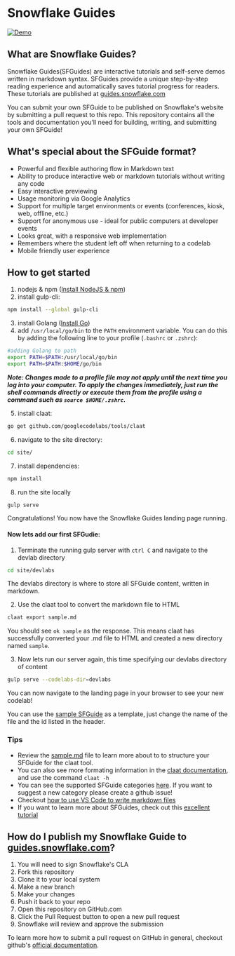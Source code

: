 # Snowflake Guides

[![Demo](https://storage.googleapis.com/claat/demo.png)](https://storage.googleapis.com/claat/demo.mp4)

## What are Snowflake Guides?
Snowflake Guides(SFGuides) are interactive tutorials and self-serve demos written in markdown syntax. SFGuides provide a unique step-by-step reading experience and automatically saves tutorial progress for readers. These tutorials are published at [guides.snowflake.com](guides.snowflake.com)

You can submit your own SFGuide to be published on Snowflake's website by submitting a pull request to this repo. This repository contains all the tools and documentation you’ll need for building, writing, and submitting your own SFGuide!


## What's special about the SFGuide format?

* Powerful and flexible authoring flow in Markdown text
* Ability to produce interactive web or markdown tutorials without writing any code
* Easy interactive previewing
* Usage monitoring via Google Analytics
* Support for multiple target environments or events (conferences, kiosk, web, offline, etc.)
* Support for anonymous use - ideal for public computers at developer events
* Looks great, with a responsive web implementation
* Remembers where the student left off when returning to a codelab
* Mobile friendly user experience

## How to get started

  1. nodejs & npm ([Install NodeJS & npm](https://nodejs.org/en/download/))
  2. install gulp-cli:
   ````bash
   npm install --global gulp-cli
   ````
  3. install Golang ([Install Go](https://golang.org/doc/install))
  4. add `/usr/local/go/bin` to the `PATH` environment variable. You can do this by adding the following line to your profile (`.bashrc` or `.zshrc`):

````bash
#adding Golang to path
export PATH=$PATH:/usr/local/go/bin
export PATH=$PATH:$HOME/go/bin
````
***Note: Changes made to a profile file may not apply until the next time you log into your computer. To apply the changes immediately, just run the shell commands directly or execute them from the profile using a command such as `source $HOME/.zshrc`.***

  5. install claat:
   ````bash
   go get github.com/googlecodelabs/tools/claat
   ````
  6. navigate to the site directory:
   ````bash
   cd site/
   ````
  7. install dependencies:
   ````bash
   npm install
   ````
  8. run the site locally
   ````bash
   gulp serve
   ````

Congratulations! You now have the Snowflake Guides landing page running.

#### Now lets add our first SFGudie:

  1. Terminate the running gulp server with `ctrl C` and navigate to the devlab directory
  ````bash
  cd site/devlabs
  ````
  The devlabs directory is where to store all SFGuide content, written in markdown.
  
  2. Use the claat tool to convert the markdown file to HTML
  ````bash
  claat export sample.md
  ````

  You should see `ok sample` as the response. This means claat has successfully converted your .md file to HTML and created a new directory named `sample`.
   
  3. Now lets run our server again, this time specifying our devlabs directory of content
   ````bash
   gulp serve --codelabs-dir=devlabs
   ````
You can now navigate to the landing page in your browser to see your new codelab!

You can use the [sample SFGuide](site/devlabs/sample.md) as a template, just change the name of the file and the id listed in the header. 

### Tips

- Review the [sample.md](site/devlabs/sample.md) file to learn more about to to structure your SFGuide for the claat tool. 
- You can also see more formating information in the [claat documentation](claat/README.md), and use the command `claat -h`
- You can see the supported SFGuide categories [here](site/app/styles/_overrides.scss). If you want to suggest a new category please create a github issue!
- Checkout [how to use VS Code to write markdown files](https://code.visualstudio.com/docs/languages/markdown)
- If you want to learn more about SFGuides, check out this [excellent tutorial](https://medium.com/@zarinlo/publish-technical-tutorials-in-google-codelab-format-b07ef76972cd)


## How do I publish my Snowflake Guide to [guides.snowflake.com](https://guides.snowflake.com)?

1. You will need to sign Snowflake's CLA 
2. Fork this repository
3. Clone it to your local system
4. Make a new branch
5. Make your changes
6. Push it back to your repo
7. Open this repository on GitHub.com
8. Click the Pull Request button to open a new pull request
9. Snowflake will review and approve the submission

To learn more how to submit a pull request on GitHub in general, checkout github's [official documentation](https://docs.github.com/en/free-pro-team@latest/github/collaborating-with-issues-and-pull-requests/creating-a-pull-request-from-a-fork).
